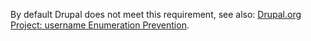 By default Drupal does not meet this requirement, see also: [Drupal.org Project: username Enumeration Prevention](https://drupal.org/project/username_enumeration_prevention).
